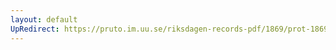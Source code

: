 ```yaml
---
layout: default
UpRedirect: https://pruto.im.uu.se/riksdagen-records-pdf/1869/prot-1869--fk--224/prot-1869--fk--224_002.pdf
---
```

